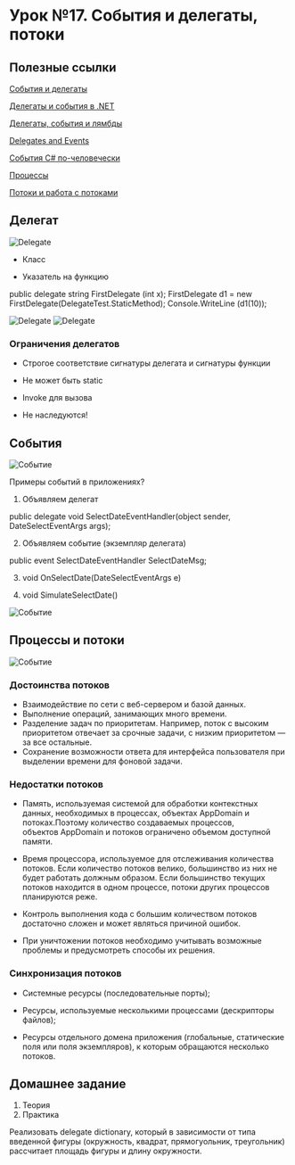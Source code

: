 # Урок №17. События и делегаты, потоки

## Полезные ссылки

[События и делегаты](http://www.electronick.org.ua/articles/sobytiya_i_delegaty_v_yazyke_csharp/)

[Делегаты и события в .NET](https://habr.com/post/198694/)

[Делегаты, события и лямбды](https://metanit.com/sharp/tutorial/3.13.php)

[Delegates and Events](https://msdn.microsoft.com/en-us/library/ms235237.aspx)

[События C# по-человечески](https://habr.com/post/213809/)

[Процессы](https://metanit.com/sharp/tutorial/18.1.php)

[Потоки и работа с потоками](https://msdn.microsoft.com/ru-ru/library/6kac2kdh(v=vs.100).aspx)

## Делегат

![Delegate](/Module-3/images/delegate-detailed.png)

* Класс

* Указатель на функцию

public delegate string FirstDelegate (int x);
FirstDelegate d1 = new FirstDelegate(DelegateTest.StaticMethod);
Console.WriteLine (d1(10));

![Delegate](/Module-3/images/delegate1.png)
![Delegate](/Module-3/images/delegate2.png)

### Ограничения делегатов

* Строгое соответствие сигнатуры делегата и сигнатуры функции

* Не может быть static

* Invoke для вызова

* Не наследуются!

## События

![Событие](/Module-3/images/event1.png)

Примеры событий в приложениях?

1. Объявляем делегат

public delegate void SelectDateEventHandler(object sender, DateSelectEventArgs args);

2. Объявляем событие (экземпляр делегата)

public event SelectDateEventHandler SelectDateMsg;

3. void OnSelectDate(DateSelectEventArgs e)

4. void SimulateSelectDate()

![Событие](/Module-3/images/event2.png)

## Процессы и потоки

![Событие](/Module-3/images/processes-threads.png)

### Достоинства потоков

* Взаимодействие по сети с веб-сервером и базой данных.
* Выполнение операций, занимающих много времени.
* Разделение задач по приоритетам. Например, поток с высоким приоритетом отвечает за срочные задачи, с низким приоритетом — за все остальные.
* Сохранение возможности ответа для интерфейса пользователя при выделении времени для фоновой задачи.

### Недостатки потоков

* Память, используемая системой для обработки контекстных данных, необходимых в процессах, объектах AppDomain и потоках.Поэтому количество создаваемых процессов, объектов AppDomain и потоков ограничено объемом доступной памяти.

* Время процессора, используемое для отслеживания количества потоков. Если количество потоков велико, большинство из них не будет работать должным образом. Если большинство текущих потоков находится в одном процессе, потоки других процессов планируются реже.

* Контроль выполнения кода с большим количеством потоков достаточно сложен и может являться причиной ошибок.

* При уничтожении потоков необходимо учитывать возможные проблемы и предусмотреть способы их решения.

### Синхронизация потоков

* Системные ресурсы (последовательные порты);

* Ресурсы, используемые несколькими процессами (дескрипторы файлов);

* Ресурсы отдельного домена приложения (глобальные, статические поля или поля экземпляров), к которым обращаются несколько потоков.

## Домашнее задание

1. Теория
2. Практика

Реализовать delegate dictionary, который в зависимости от типа введенной фигуры (окружность, квадрат, прямогуольник,
треугольник) рассчитает площадь фигуры и длину окружности.